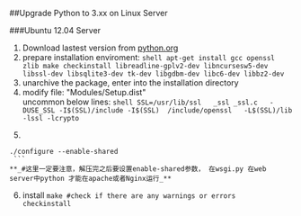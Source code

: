 ##Upgrade Python to 3.xx on Linux Server

###Ubuntu 12.04 Server  
  1. Download lastest version from [python.org](https://www.python.org/download)
  2. prepare installation enviroment:
    ```shell
    apt-get install gcc openssl zlib make checkinstall libreadline-gplv2-dev libncursesw5-dev libssl-dev libsqlite3-dev tk-dev libgdbm-dev libc6-dev libbz2-dev
    ```
  3. unarchive the package, enter into the installation directory
  4. modify file: "Modules/Setup.dist"  
    uncommon below lines:
    ```shell
    SSL=/usr/lib/ssl  
    _ssl _ssl.c  
    -DUSE_SSL -I$(SSL)/include -I$(SSL)  /include/openssl  
    -L$(SSL)/lib -lssl -lcrypto
    ```
  5. ```
    ./configure --enable-shared
     ```
    **_#这里一定要注意，解压完之后要设置enable-shared参数， 在wsgi.py 在web server中python 才能在apache或者Nginx运行_**
  6. install
    ```
    make #check if there are any warnings or errors  
    checkinstall
    ```
